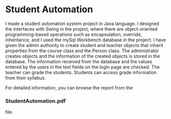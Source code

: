 # Student Automation

I made a student automation system project in Java language. I designed the interfaces with Swing in the project, where there are object-oriented programming-based operations such as encapsulation, override, inheritance, and I used the mySql Workbench database in the project. I have given the admin authority to create student and teacher objects that inherit properties from the course class and the Person class. The administrator creates objects and the information of the created objects is stored in the database. The information received from the database and the values entered by the users in the text fields on the login page are checked. The teacher can grade the students. Students can access grade information from their syllabus.

For detailed information, you can browse the report from the <h3>StudentAutomation.pdf</h3> file.
